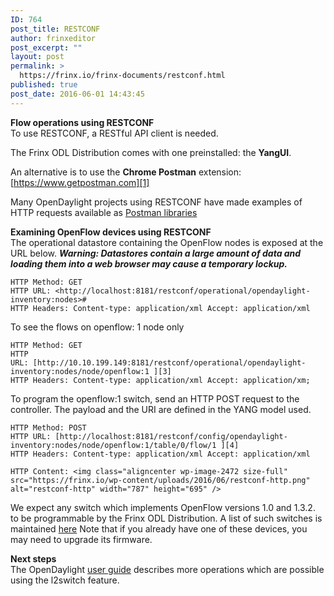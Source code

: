 ```yaml
---
ID: 764
post_title: RESTCONF
author: frinxeditor
post_excerpt: ""
layout: post
permalink: >
  https://frinx.io/frinx-documents/restconf.html
published: true
post_date: 2016-06-01 14:43:45
---
```

**Flow operations using RESTCONF**  
To use RESTCONF, a RESTful API client is needed.

The Frinx ODL Distribution comes with one preinstalled: the **YangUI**.

An alternative is to use the **Chrome Postman** extension: [https://www.getpostman.com][1]

Many OpenDaylight projects using RESTCONF have made examples of HTTP requests available as [Postman libraries][2]

**Examining OpenFlow devices using RESTCONF**  
The operational datastore containing the OpenFlow nodes is exposed at the URL below. ***Warning: Datastores contain a large amount of data and loading them into a web browser may cause a temporary lockup.***

    HTTP Method: GET  
    HTTP URL: <http://localhost:8181/restconf/operational/opendaylight-inventory:nodes>#  
    HTTP Headers: Content-type: application/xml Accept: application/xml
    

To see the flows on openflow: 1 node only

    HTTP Method: GET  
    HTTP URL: [http://10.10.199.149:8181/restconf/operational/opendaylight-inventory:nodes/node/openflow:1 ][3]  
    HTTP Headers: Content-type: application/xml Accept: application/xm;
    

To program the openflow:1 switch, send an HTTP POST request to the controller. The payload and the URI are defined in the YANG model used.

    HTTP Method: POST  
    HTTP URL: [http://localhost:8181/restconf/config/opendaylight-inventory:nodes/node/openflow:1/table/0/flow/1 ][4]  
    HTTP Headers: Content-type: application/xml Accept: application/xml
    
    HTTP Content: <img class="aligncenter wp-image-2472 size-full" src="https://frinx.io/wp-content/uploads/2016/06/restconf-http.png" alt="restconf-http" width="787" height="695" />
    

We expect any switch which implements OpenFlow versions 1.0 and 1.3.2. to be programmable by the Frinx ODL Distribution. A list of such switches is maintained [here][3] Note that if you already have one of these devices, you may need to upgrade its firmware.

**Next steps**  
The OpenDaylight [user guide][4] describes more operations which are possible using the l2switch feature.

 [1]: https://www.getpostman.com/
 [2]: https://wiki.opendaylight.org/view/OpenDaylight_OpenFlow_Plugin::End_to_End_Inventory#How_to_hit_RestConf_with_Postman
 [3]: https://www.opennetworking.org/sdn-openflow-products?limitstart=0
 [4]: https://nexus.opendaylight.org/content/sites/site/org.opendaylight.docs/master/userguide/manuals/userguide/bk-user-guide/content/_l2switch.html
